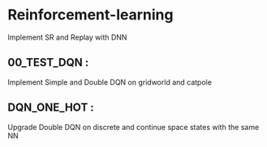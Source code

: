 # Reinforcement-learning
Implement SR and Replay with DNN 

## 00_TEST_DQN : 
Implement Simple and Double DQN on gridworld and catpole

## DQN_ONE_HOT : 
Upgrade Double DQN on discrete and continue space states with the same NN 
